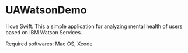 # UAWatsonDemo

I love Swift. This a simple application for analyzing mental health of users based on IBM Watson Services.

Required softwares:
Mac OS, Xcode
